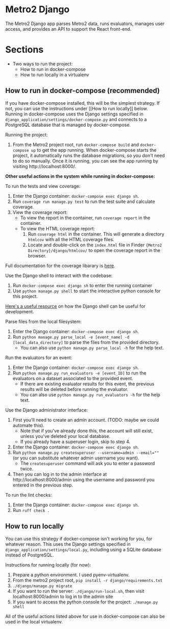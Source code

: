 # Metro2 Django

The Metro2 Django app parses Metro2 data, runs evaluators, manages user access, and provides an API to support the React front-end.

# Sections
- Two ways to run the project:
    - How to run in docker-compose
    - How to run locally in a virtualenv


## How to run in docker-compose (recommended)
If you have docker-compose installed, this will be the simplest strategy.
If not, you can use the instructions under [[How to run locally]] below.
Running in docker-compose uses the Django settings specified in `django_application/settings/docker-compose.py` and connects to a PostgreSQL database that is managed by docker-compose.

Running the project:
1. From the Metro2 project root, run `docker-compose build` and `docker-compose up` to get the app running.
When docker-compose starts the project, it automatically runs the database migrations, so you don't need to do so manually.
Once it is running, you can see the app running by visiting http://localhost:8000/.

**Other useful actions in the system while running in docker-compose:**

To run the tests and view coverage:
1. Enter the Django container: `docker-compose exec django sh`.
2. Run `coverage run manage.py test` to run the test suite and calculate coverage.
3. View the coverage report:
    - To view the report in the container, run `coverage report` in the container.
    - To view the HTML coverage report:
        1. Run `coverage html` in the container. This will generate a directory `htmlcov` with all the HTML coverage files.
        2. Locate and double-click on the `index.html` file in Finder `{Metro2 Directory}/django/htmlcov/` to open the coverage report in the browser.

Full documentation for the coverage libarary is [here](https://coverage.readthedocs.io/en/7.3.2/).

Use the Django shell to interact with the codebase:
1. Run `docker-compose exec django sh` to enter the running container
2. Use `python manage.py shell` to start the interactive python console for this project.

[Here's a useful resource](https://studygyaan.com/django/django-shell-tutorial-explore-your-django-project) on how the Django shell can be useful for development.

Parse files from the local filesystem:
1. Enter the Django container: `docker-compose exec django sh`.
2. Run `python manage.py parse_local -e [event_name] -d [local_data_directory]` to parse the files from the provided directory.
    - You can also use `python manage.py parse_local -h` for the help text.

Run the evaluators for an event:
1. Enter the Django container: `docker-compose exec django sh`.
2. Run `python manage.py run_evaluators -e [event_ID]` to run the evaluators on a dataset associated to the provided event.
    - If there are existing evaluator results for this event, the previous results will be deleted before running the evaluator.
    - You can also use `python manage.py run_evaluators -h` for the help text.

Use the Django administrator interface:
1. First you'll need to create an admin account. (TODO: maybe we could automate this).
    - Note that if you've already done this, the account will still exist, unless you've deleted your local database.
    - If you already have a superuser login, skip to step 4.
2. Enter the Django container: `docker-compose exec django sh`.
3. Run `python manage.py createsuperuser --username=admin --email=""` (or you can substitute whatever admin username you want).
    - The `createsuperuser` command will ask you to enter a password twice.
4. Then you can log in to the admin interface at http://localhost:8000/admin using the username and password you entered in the previous step.

To run the lint checks:
1. Enter the Django container: `docker-compose exec django sh`.
1. Run `ruff check .`


## How to run locally
You can use this strategy if docker-compose isn't working for you, for whatever reason.
This uses the Django settings specified in `django_application/settings/local.py`, including using a SQLite database instead of PostgreSQL.

Instructions for running locally (for now):
1. Prepare a python environment. I used pyenv-virtualenv.
2. From the metro2 project root, `pip install -r django/requirements.txt`
3. `./django/manage.py migrate`
4. If you want to run the server: `./django/run-local.sh`, then visit localhost:8000/admin to log in to the admin site
5. If you want to access the python console for the project: `./manage.py shell`

All of the useful actions listed above for use in docker-compose can also be used in the local virtualenv.

